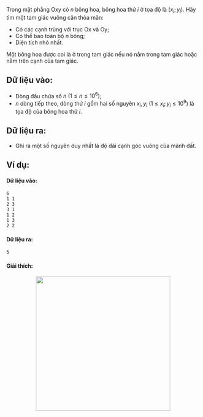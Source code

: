 Trong mặt phẳng Oxy có $n$ bông hoa, bông hoa thứ $i$ ở tọa độ là $(x_i;y_i)$. Hãy tìm một tam giác vuông cân thỏa mãn:
- Có các cạnh trùng với trục Ox và Oy;
- Có thể bao toàn bộ $n$ bông;
- Diện tích nhỏ nhất.

Một bông hoa được coi là ở trong tam giác nếu nó nằm trong tam giác hoặc nằm trên cạnh của tam giác.

## Dữ liệu vào:
- Dòng đầu chứa số $n\ (1≤n≤10^6)$;
- $n$ dòng tiếp theo, dòng thứ $i$ gồm hai số nguyên $x_i,y_i\ (1≤x_i;y_i≤10^9)$ là tọa độ của bông hoa thứ $i$.

## Dữ liệu ra:
- Ghi ra một số nguyên duy nhất là độ dài cạnh góc vuông của mảnh đất.

## Ví dụ:
#### Dữ liệu vào:
```
6
1 1
2 3
3 1
1 2
1 3
2 2
```

#### Dữ liệu ra:
```
5	 
```

#### Giải thích:
<center><img src="/images/problems/233/VUONHOA.png" width="350px" /></center>